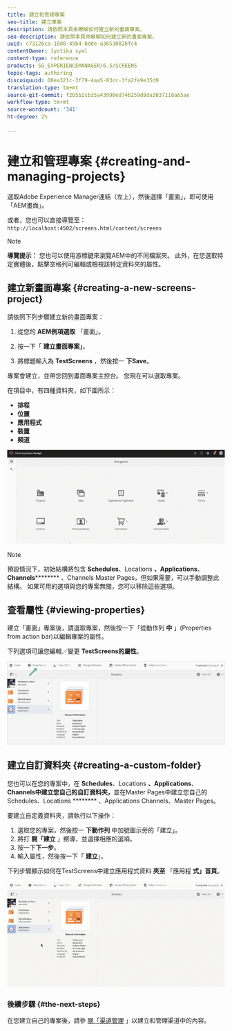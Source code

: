 ```yaml
---
title: 建立和管理專案
seo-title: 建立專案
description: 請依照本頁來瞭解如何建立新的畫面專案。
seo-description: 請依照本頁來瞭解如何建立新的畫面專案。
uuid: c73126ca-18d0-45b4-bdde-a3653082bfc4
contentOwner: Jyotika syal
content-type: reference
products: SG_EXPERIENCEMANAGER/6.5/SCREENS
topic-tags: authoring
discoiquuid: 00ea321c-3f79-4aa5-83cc-3fa2fe9e35d9
translation-type: tm+mt
source-git-commit: f2b5b2cb35a43990ed74b259d8da3837118a65ae
workflow-type: tm+mt
source-wordcount: '341'
ht-degree: 2%

---
```



# 建立和管理專案 {#creating-and-managing-projects}

選取Adobe Experience Manager連結（左上），然後選擇「畫面」，即可使用「AEM畫面」。

或者，您也可以直接導覽至： `http://localhost:4502/screens.html/content/screens`


>[!NOTE]
>**導覽提示：**
>您也可以使用游標鍵來瀏覽AEM中的不同檔案夾。 此外，在您選取特定實體後，點擊空格列可編輯或檢視該特定資料夾的屬性。

## 建立新畫面專案 {#creating-a-new-screens-project}

請依照下列步驟建立新的畫面專案：

1. 從您的 **AEM例項選取** 「畫面」。

1. 按一下「 **建立畫面專案」**。

1. 將標題輸入為 **TestScreens** ，然後按一 **下Save**。

專案會建立，並帶您回到畫面專案主控台。 您現在可以選取專案。

在項目中，有四種資料夾，如下圖所示：

* **排程**
* **位置**
* **應用程式**
* **裝置**
* **頻道**

![player1](assets/create-project.gif)

>[!NOTE]
>
>預設情況下，初始結構將包含 **Schedules**、Locations **、Applications**、 **Channels********** 、Channels Master Pages，但如果需要，可以手動調整此結構。 如果可用的選項與您的專案無關，您可以移除這些選項。


## 查看屬性 {#viewing-properties}

建立「畫面」專案後，請選取專案，然後按一下「從動作列 **中** 」(Properties from action bar)以編輯專案的屬性。

下列選項可讓您編輯／變更 **TestScreens的屬性**。

![影像](assets/create-project2.png)


## 建立自訂資料夾 {#creating-a-custom-folder}

您也可以在您的專案中，在 **Schedules**、Locations **、Applications**、 **Channels中建立您自己的自訂資料夾，**&#x200B;並在Master Pages中建立您自己的Schedules、Locations ******** 、Applications Channels、Master Pages。

要建立自定義資料夾，請執行以下操作：

1. 選取您的專案，然後按一 **下動作列** 中加號圖示旁的「建立」。
1. 將打 **開「建立** 」嚮導，並選擇相應的選項。
1. 按一下&#x200B;**下一步**。
1. 輸入屬性，然後按一下「 **建立**」。

下列步驟顯示如何在TestScreens中建立應用程式資料 **夾至** 「應用程 **式」首頁**。

![player2-1](assets/create-project3.gif)

### 後續步驟 {#the-next-steps}

在您建立自己的專案後，請參 [閱「渠道管理](managing-channels.md) 」以建立和管理渠道中的內容。

